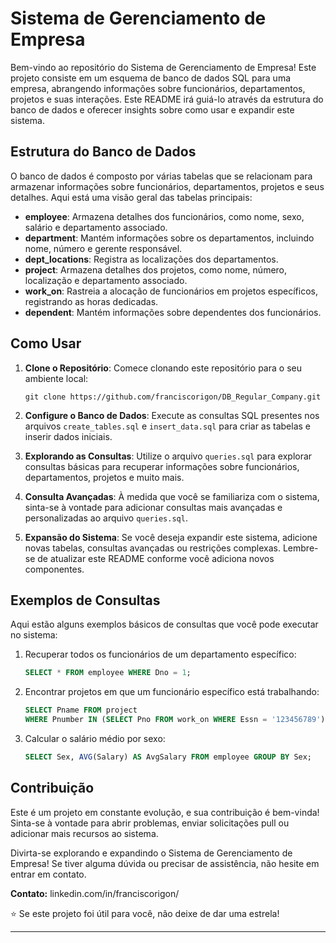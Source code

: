 # Sistema de Gerenciamento de Empresa

Bem-vindo ao repositório do Sistema de Gerenciamento de Empresa! Este projeto consiste em um esquema de banco de dados SQL para uma empresa, abrangendo informações sobre funcionários, departamentos, projetos e suas interações. Este README irá guiá-lo através da estrutura do banco de dados e oferecer insights sobre como usar e expandir este sistema.

## Estrutura do Banco de Dados

O banco de dados é composto por várias tabelas que se relacionam para armazenar informações sobre funcionários, departamentos, projetos e seus detalhes. Aqui está uma visão geral das tabelas principais:

- **employee**: Armazena detalhes dos funcionários, como nome, sexo, salário e departamento associado.
- **department**: Mantém informações sobre os departamentos, incluindo nome, número e gerente responsável.
- **dept_locations**: Registra as localizações dos departamentos.
- **project**: Armazena detalhes dos projetos, como nome, número, localização e departamento associado.
- **work_on**: Rastreia a alocação de funcionários em projetos específicos, registrando as horas dedicadas.
- **dependent**: Mantém informações sobre dependentes dos funcionários.

## Como Usar

1. **Clone o Repositório**: Comece clonando este repositório para o seu ambiente local:

   ```
   git clone https://github.com/franciscorigon/DB_Regular_Company.git
   ```

2. **Configure o Banco de Dados**: Execute as consultas SQL presentes nos arquivos `create_tables.sql` e `insert_data.sql` para criar as tabelas e inserir dados iniciais.

3. **Explorando as Consultas**: Utilize o arquivo `queries.sql` para explorar consultas básicas para recuperar informações sobre funcionários, departamentos, projetos e muito mais.

4. **Consulta Avançadas**: À medida que você se familiariza com o sistema, sinta-se à vontade para adicionar consultas mais avançadas e personalizadas ao arquivo `queries.sql`.

5. **Expansão do Sistema**: Se você deseja expandir este sistema, adicione novas tabelas, consultas avançadas ou restrições complexas. Lembre-se de atualizar este README conforme você adiciona novos componentes.

## Exemplos de Consultas

Aqui estão alguns exemplos básicos de consultas que você pode executar no sistema:

1. Recuperar todos os funcionários de um departamento específico:

   ```sql
   SELECT * FROM employee WHERE Dno = 1;
   ```

2. Encontrar projetos em que um funcionário específico está trabalhando:

   ```sql
   SELECT Pname FROM project
   WHERE Pnumber IN (SELECT Pno FROM work_on WHERE Essn = '123456789');
   ```

3. Calcular o salário médio por sexo:

   ```sql
   SELECT Sex, AVG(Salary) AS AvgSalary FROM employee GROUP BY Sex;
   ```

## Contribuição

Este é um projeto em constante evolução, e sua contribuição é bem-vinda! Sinta-se à vontade para abrir problemas, enviar solicitações pull ou adicionar mais recursos ao sistema.

Divirta-se explorando e expandindo o Sistema de Gerenciamento de Empresa! Se tiver alguma dúvida ou precisar de assistência, não hesite em entrar em contato.

**Contato:** linkedin.com/in/franciscorigon/

⭐️ Se este projeto foi útil para você, não deixe de dar uma estrela!

--- 
